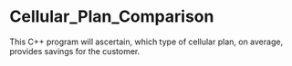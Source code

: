 # Cellular_Plan_Comparison
This C++ program will ascertain, which type of cellular plan, on average, provides savings for the customer.

